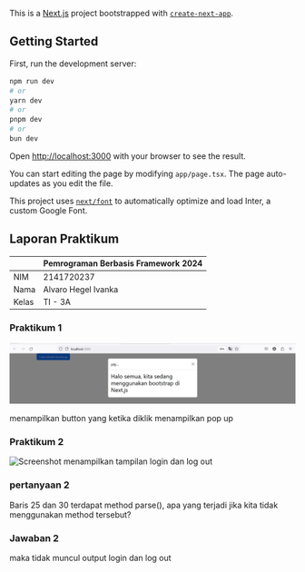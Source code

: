 This is a [Next.js](https://nextjs.org/) project bootstrapped with [`create-next-app`](https://github.com/vercel/next.js/tree/canary/packages/create-next-app).

## Getting Started

First, run the development server:

```bash
npm run dev
# or
yarn dev
# or
pnpm dev
# or
bun dev
```

Open [http://localhost:3000](http://localhost:3000) with your browser to see the result.

You can start editing the page by modifying `app/page.tsx`. The page auto-updates as you edit the file.

This project uses [`next/font`](https://nextjs.org/docs/basic-features/font-optimization) to automatically optimize and load Inter, a custom Google Font.

## Laporan Praktikum

|  | Pemrograman Berbasis Framework 2024 |
|--|--|
| NIM |  2141720237|
| Nama |  Alvaro Hegel Ivanka |
| Kelas | TI - 3A |


### Praktikum 1

![Screenshot](assets/01.png)

menampilkan button yang ketika diklik menampilkan pop up

### Praktikum 2

![Screenshot](asset/02.png)
menampilkan tampilan login dan log out

### pertanyaan 2

Baris 25 dan 30 terdapat method parse(), apa yang terjadi jika kita tidak menggunakan method tersebut?

### Jawaban 2
maka tidak muncul output login dan log out